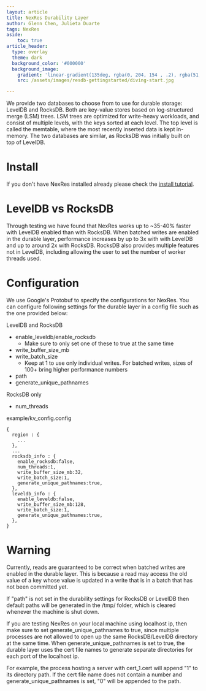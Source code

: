 ```yaml
---
layout: article
title: NexRes Durability Layer
author: Glenn Chen, Julieta Duarte
tags: NexRes
aside:
    toc: true
article_header:
  type: overlay
  theme: dark
  background_color: '#000000'
  background_image:
    gradient: 'linear-gradient(135deg, rgba(0, 204, 154 , .2), rgba(51, 154, 154, .2))'
    src: /assets/images/resdb-gettingstarted/diving-start.jpg

---
```


We provide two databases to choose from to use for durable storage: LevelDB and RocksDB. Both are key-value stores based on log-structured merge (LSM) trees. LSM trees are optimized for write-heavy workloads, and consist of multiple levels, with the keys sorted at each level. The top level is called the memtable, where the most recently inserted data is kept in-memory. The two databases are similar, as RocksDB was initially built on top of LevelDB.

# Install
If you don't have NexRes installed already please check the [install tutorial](https://blog.resilientdb.com/2022/09/28/GettingStartedNexRes.html).

# LevelDB vs RocksDB

Through testing we have found that NexRes works up to ~35-40% faster with LevelDB enabled than with RocksDB. When batched writes are enabled in the durable layer, performance increases by up to 3x with with LevelDB and up to around 2x with RocksDB. RocksDB also provides multiple features not in LevelDB, including allowing the user to set the number of worker threads used.

# Configuration

We use Google's Protobuf to specify the configurations for NexRes. You can configure following settings for the durable layer in a config file such as the one provided below:

LevelDB and RocksDB
- enable_leveldb/enable_rocksdb
  - Make sure to only set one of these to true at the same time
- write_buffer_size_mb
- write_batch_size
  - Keep at 1 to use only individual writes. For batched writes, sizes of 100+ bring higher performance numbers
- path
- generate_unique_pathnames

RocksDB only
- num_threads

example/kv_config.config

    {
      region : {
        ...
      },
      ...
      rocksdb_info : {
        enable_rocksdb:false,
        num_threads:1,
        write_buffer_size_mb:32,
        write_batch_size:1,
        generate_unique_pathnames:true,
      },
      leveldb_info : {
        enable_leveldb:false,
        write_buffer_size_mb:128,
        write_batch_size:1,
        generate_unique_pathnames:true,
      },
    }

# Warning
Currently, reads are guaranteed to be correct when batched writes are enabled in the durable layer. This is because a read may access the old value of a key whose value is updated in a write that is in a batch that has not been committed yet.

If "path" is not set in the durability settings for RocksDB or LevelDB then default paths will be generated in the /tmp/ folder, which is cleared whenever the machine is shut down.

If you are testing NexRes on your local machine using localhost ip, then make sure to set generate_unique_pathnames to true, since multiple processes are not allowed to open up the same RocksDB/LevelDB directory at the same time. When generate_unique_pathnames is set to true, the durable layer uses the cert file names to generate separate directories for each port of the localhost ip.

For example, the process hosting a server with cert_1.cert will append "1" to its directory path. If the cert file name does not contain a number and generate_unique_pathnames is set, "0" will be appended to the path.